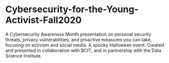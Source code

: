 # Cybersecurity-for-the-Young-Activist-Fall2020
A Cybersecurity Awareness Month presentation on personal security threats, privacy vulnerabilities, and proactive measures you can take, focusing on activism and social media. A spooky Halloween event.  Created and presented in collaboration with BCIT, and in partnership with the Data Science Institute.
